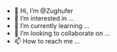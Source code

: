 - 👋 Hi, I’m @Zughufer
- 👀 I’m interested in ...
- 🌱 I’m currently learning ...
- 💞️ I’m looking to collaborate on ...
- 📫 How to reach me ...

<!---
Zughufer/Zughufer is a ✨ special ✨ repository because its `README.md` (this file) appears on your GitHub profile.
You can click the Preview link to take a look at your changes.
--->
